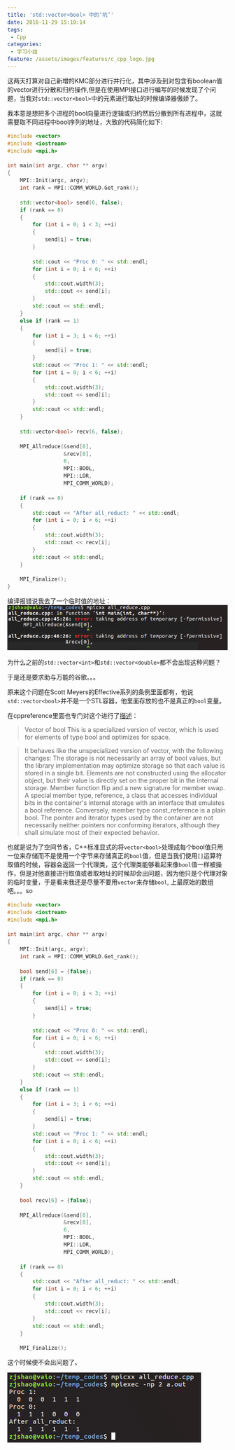 ```yaml
---
title: 'std::vector<bool> 中的‘坑’'
date: 2016-11-29 15:10:14
tags:
 - Cpp
categories:
 - 学习小结
feature: /assets/images/features/c_cpp_logo.jpg
---
```


这两天打算对自己新增的KMC部分进行并行化，其中涉及到对包含有boolean值的vector进行分散和归约操作,但是在使用MPI接口进行编写的时候发现了个问题，当我对`std::vector<bool>`中的元素进行取址的时候编译器傲娇了。

我本意是想把多个进程的bool向量进行逻辑或归约然后分散到所有进程中，这就需要取不同进程中bool序列的地址，大致的代码简化如下:

<!-- more -->

``` Cpp
#include <vector>
#include <iostream>
#include <mpi.h>

int main(int argc, char ** argv)
{
    MPI::Init(argc, argv);
    int rank = MPI::COMM_WORLD.Get_rank();

    std::vector<bool> send(6, false);
    if (rank == 0)
    {
        for (int i = 0; i < 3; ++i)
        {
            send[i] = true;
        }

        std::cout << "Proc 0: " << std::endl;
        for (int i = 0; i < 6; ++i)
        {
            std::cout.width(3);
            std::cout << send[i];
        }
        std::cout << std::endl;
    }
    else if (rank == 1)
    {
        for (int i = 3; i < 6; ++i)
        {
            send[i] = true;
        }
        std::cout << "Proc 1: " << std::endl;
        for (int i = 0; i < 6; ++i)
        {
            std::cout.width(3);
            std::cout << send[i];
        }
        std::cout << std::endl;
    }

    std::vector<bool> recv(6, false);

    MPI_Allreduce(&send[0],
                  &recv[0],
                  6,
                  MPI::BOOL,
                  MPI::LOR,
                  MPI_COMM_WORLD);

    if (rank == 0)
    {
        std::cout << "After all_reduct: " << std::endl;
        for (int i = 0; i < 6; ++i)
        {
            std::cout.width(3);
            std::cout << recv[i];
        }
        std::cout << std::endl;
    }

    MPI_Finalize();
}
```
编译报错说我去了一个临时值的地址：
![](/assets/images/blog_img/2016-11-29-std-vector-bool-中的‘坑’/error.png)

为什么之前的`std::vector<int>`和`std::vector<double>`都不会出现这种问题？

于是还是要求助与万能的谷歌。。。

原来这个问题在Scott Meyers的Effective系列的条例里面都有，他说`std::vector<bool>`并不是一个STL容器，他里面存放的也不是真正的`bool`变量。

在cppreference里面也专门对这个进行了[描述](http://www.cplusplus.com/reference/vector/vector-bool/)：
> Vector of bool
> This is a specialized version of vector, which is used for elements of type bool and optimizes for space.

> It behaves like the unspecialized version of vector, with the following changes:
> The storage is not necessarily an array of bool values, but the library implementation may optimize storage so that each value is stored in a single bit.
> Elements are not constructed using the allocator object, but their value is directly set on the proper bit in the internal storage.
> Member function flip and a new signature for member swap.
> A special member type, reference, a class that accesses individual bits in the container's internal storage with an interface that emulates a bool reference. Conversely, member type const_reference is a plain bool.
> The pointer and iterator types used by the container are not necessarily neither pointers nor conforming iterators, although they shall simulate most of their expected behavior.

也就是说为了空间节省，C++标准显式的将`vector<bool>`处理成每个bool值只用一位来存储而不是使用一个字节来存储真正的`bool`值，但是当我们使用`[]`运算符取值的时候，容器会返回一个代理类，这个代理类能够看起来像`bool`值一样被操作，但是对他直接进行取值或者取地址的时候却会出问题，因为他只是个代理对象的临时变量，于是看来我还是尽量不要用`vector`来存储`bool`, 上最原始的数组吧。。。so

``` Cpp
#include <vector>
#include <iostream>
#include <mpi.h>

int main(int argc, char ** argv)
{
    MPI::Init(argc, argv);
    int rank = MPI::COMM_WORLD.Get_rank();

    bool send[6] = {false};
    if (rank == 0)
    {
        for (int i = 0; i < 3; ++i)
        {
            send[i] = true;
        }

        std::cout << "Proc 0: " << std::endl;
        for (int i = 0; i < 6; ++i)
        {
            std::cout.width(3);
            std::cout << send[i];
        }
        std::cout << std::endl;
    }
    else if (rank == 1)
    {
        for (int i = 3; i < 6; ++i)
        {
            send[i] = true;
        }
        std::cout << "Proc 1: " << std::endl;
        for (int i = 0; i < 6; ++i)
        {
            std::cout.width(3);
            std::cout << send[i];
        }
        std::cout << std::endl;
    }

    bool recv[6] = {false};

    MPI_Allreduce(&send[0],
                  &recv[0],
                  6,
                  MPI::BOOL,
                  MPI::LOR,
                  MPI_COMM_WORLD);

    if (rank == 0)
    {
        std::cout << "After all_reduct: " << std::endl;
        for (int i = 0; i < 6; ++i)
        {
            std::cout.width(3);
            std::cout << recv[i];
        }
        std::cout << std::endl;
    }

    MPI_Finalize();
```
这个时候便不会出问题了。

![](/assets/images/blog_img/2016-11-29-std-vector-bool-中的‘坑’/right.png)

